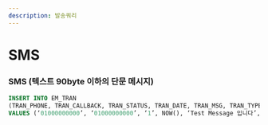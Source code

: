 ```yaml
---
description: 발송쿼리
---
```


# SMS

### SMS (텍스트 90byte 이하의 단문 메시지)

```sql
INSERT INTO EM_TRAN
(TRAN_PHONE, TRAN_CALLBACK, TRAN_STATUS, TRAN_DATE, TRAN_MSG, TRAN_TYPE)
VALUES (‘01000000000’, ‘01000000000’, ‘1’, NOW(), ‘Test Message 입니다’, 4)
```
